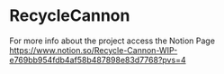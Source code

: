 # RecycleCannon

For more info about the project access the Notion Page
https://www.notion.so/Recycle-Cannon-WIP-e769bb954fdb4af58b487898e83d7768?pvs=4
